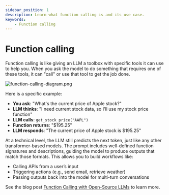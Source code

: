 ```yaml
---
sidebar_position: 1
description: Learn what function calling is and its use case.
keywords:
    - Function calling
---
```


# Function calling

Function calling is like giving an LLM a toolbox with specific tools it can use to help you. When you ask the model to do something that requires one of these tools, it can "call" or use that tool to get the job done.

![function-calling-diagram.png](/img/docs/function-calling-diagram.png)

Here is a specific example:

- **You ask**: "What's the current price of Apple stock?"
- **LLM thinks**: "I need current stock data, so I'll use my stock price function"
- **LLM calls**: `get_stock_price("AAPL")`
- **Function returns**: "$195.25"
- **LLM responds**: "The current price of Apple stock is $195.25"

At a technical level, the LLM still predicts the next token, just like any other transformer-based models. The prompt includes well-defined function signatures and descriptions, guiding the model to produce outputs that match those formats. This allows you to build workflows like:

- Calling APIs from a user’s input
- Triggering actions (e.g., send email, retrieve weather)
- Passing outputs back into the model for multi-turn conversations

See the blog post [Function Calling with Open-Source LLMs](https://bentoml.com/blog/function-calling-with-open-source-llms) to learn more.